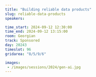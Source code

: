 ```yaml
---
title: "Building reliable data products"
slug: reliable-data-products
speakers:

time_start: 2024-09-12 12:30:00
time_end: 2024-09-12 13:15:00
room: Georgian
track: Sponsored
day: 20243
timeslot: 96
gridarea: "8/5/9/6"

images: 
 - /images/sessions/2024/gen-ai.jpg
---
```


